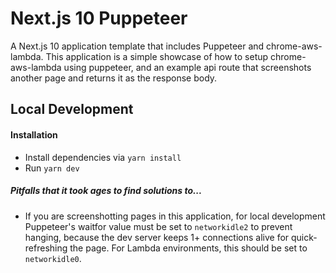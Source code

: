 # Next.js 10 Puppeteer

A Next.js 10 application template that includes Puppeteer and chrome-aws-lambda. This application is a simple showcase of how to setup chrome-aws-lambda using puppeteer, and an example api route that screenshots another page and returns it as the response body.

## Local Development
#### Installation
* Install dependencies via `yarn install`
* Run `yarn dev`

##### Pitfalls that it took ages to find solutions to...
* If you are screenshotting pages in this application, for local development Puppeteer's waitfor value must be set to `networkidle2` to prevent hanging, because the dev server keeps 1+ connections alive for quick-refreshing the page. For Lambda environments, this should be set to `networkidle0`.
